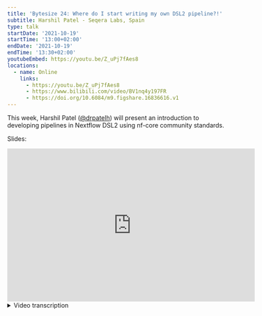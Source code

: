 ```yaml
---
title: 'Bytesize 24: Where do I start writing my own DSL2 pipeline?!'
subtitle: Harshil Patel - Seqera Labs, Spain
type: talk
startDate: '2021-10-19'
startTime: '13:00+02:00'
endDate: '2021-10-19'
endTime: '13:30+02:00'
youtubeEmbed: https://youtu.be/Z_uPj7fAes8
locations:
  - name: Online
    links:
      - https://youtu.be/Z_uPj7fAes8
      - https://www.bilibili.com/video/BV1nq4y197FR
      - https://doi.org/10.6084/m9.figshare.16836616.v1
---
```


This week, Harshil Patel ([@drpatelh](http://github.com/drpatelh/)) will present an introduction to developing pipelines in Nextflow DSL2 using nf-core community standards.

Slides:

<div class="ratio ratio-16x9">
    <iframe src="https://widgets.figshare.com/articles/16836616/embed?show_title=1" width="568" height="351" allowfullscreen frameborder="0"></iframe>
</div>

<details markdown="1"><summary>Video transcription</summary>

:::note
The content has been edited to make it reader-friendly
:::

[0:01](https://youtu.be/Z_uPj7fAes8&t=1)
(host) [...] talk which is in preparation for the big DSL2 hackathon next week and today we have Harshil Patel from Seqera Labs presenting about writing your own nf-core DSL2 pipeline. During the talk if you have any questions for Harshil please put them in the chat and I'll read them out. As a reminder this video and all the previous bytesize talks are on the YouTube channel so you can consult them there later as well and all the links are on our homepage, so please take it away Harshil.

[0:26](https://youtu.be/Z_uPj7fAes8&t=26)
Hello everyone, good afternoon and thank you for watching and joining this talk. I will be giving the 24th nf-core bytesize talk. It's just amazing how we have got this far with this many talks now. I remember when we were still setting this stuff up, but hopefully they're useful to you guys. This particular one will be about trying to deal with the exploding head that is "I've got a DSL1 pipeline or I'm comfortable with DSL1, how do I now switch to writing a DSL2 Nextflow pipeline?".

[1:08](https://youtu.be/Z_uPj7fAes8&t=68)
Nextflow, as some of you know has this new syntax called DSL2 which is a more modular syntax. It allows you to reuse components and essentially make things a bit more flexible in terms of pipeline development as well. There's loads of resources so as I mentioned we have bytesize talks, that are revolved around DSL2 pipeline development. How we are tackling DSL2 on nf-core, but there are some generic concepts there, that may be useful to you as well. If you like, in the bytesize tests there are also some guidelines and other stuff that you may be able to take away to use for your own DSL2 pipeline development in non-nf-core pipelines too. Last week, Rike, Maxime and I recorded a couple of more up-to-date talks about the pipeline structure that we have for DSL2 in the template that we maintain on nf-core tools. I just briefly went through that again in preparation for the hackathon, so people get an idea as to what these files are doing and why they're there. Another talk which was typically a 45-minute talk. By my standards, that is where I typically get with these talks. That one was more about the process of picking a module and using the various tooling that we've created, to then contribute that back to nf-core modules. There are some generic concepts there that may be useful to you to take away.

[2:43](https://youtu.be/Z_uPj7fAes8&t=163)
The first thing I would do is attempt to watch some of these talks here, and also we've got loads of documentation and guidelines on the website, that'd be worth looking at. Figuring out how to tackle DSL2 in some way philosophically, would be in comparison to the way that you would attempt to figure out how these components are put together. The smallest unit of a DSL2 pipeline will be a module. So attempting to figure out how you need to mentally create and write these modules, to structure an entire pipeline together, is quite useful. We've got these guidelines and adding new modules and some of the concepts that we've used to attempt to standardize these these modules and the syntax available on the website for you to have a look at.

[3:33](https://youtu.be/Z_uPj7fAes8&t=213)
How you convert your pipeline will obviously depend on what status it is and where you're coming from, where you're starting from. For existing nf-core pipelines a lot of the groundwork has now been done, in terms of porting our old DSL1 template to a DSL2 template and switching things around, adding tests, all the boilerplates. This is one of the big advantages of working in a community like this, because it's not just me or another person, or someone else doing this, there's an entire community contributing to this. It just makes it easier to maintain and push these changes and across an entire sway the pipelines.

[4:15](https://youtu.be/Z_uPj7fAes8&t=213)
Those starting out with existing pipelines, you just would need to merge in the template sync that you would have got via a pull request. This is automated, it's sent out when whenever we release the nf-core tools package. You would have a pull request that is sitting there, waiting to be merged in. The first thing I would do with that, is just merge that in. You may have quite a few merge conflicts, but unfortunately, because this is such a big change, you will have to wrestle with those for now. Hopefully in the future they'll get smaller and smaller as things stabilize.

[4:45](https://youtu.be/Z_uPj7fAes8&t=285)
Get the tests working again. With nf-core pipelines we insist on having test data sets for continuous integration and for local testing. It just means that whenever you update the pipeline code you can test the pipeline to make sure it's working. After you've merged in the template sync, try and get the test working again, even if it's still in a DSL1 format. Just try and get the test working again and then decide how you want to tackle the implementation, which i'll go through briefly in some of the following slides. With new nf-core pipelines we have loads of guidelines and docs. There's very small differences in the way that the template has changed between DSL1 and DSL2, in order to manage the modules aspect. More change probably has been in the way that we've siloed away some of the boilerplate code into into lib directories, to make it easier to read the code that we've got there, and to update it. More guidelines and documentations on the website. I won't go through that in detail. Have a look.

[5:46](https://youtu.be/Z_uPj7fAes8&t=346)
But most importantly, if you want to contribute a pipeline to nf-core or you're thinking of doing it - whether you start off by with a new nf-core pipeline, or you start off thinking "I'm just going to write my own pipeline but maybe I might contribute to nf-core in the future" - please come and approach us first. Because we try not to have redundancy in pipelines and it's always a community decision as to what gets in. It'd be great if you can approach this before you lay down in your code. Things can become a bit awkward, when you've written a pipeline and it's fully functional and it's in all its awesomeness, but it may not necessarily fit with what we have or what we require. In that case we don't want to disappoint you or make things difficult for everyone.

[6:34](https://youtu.be/Z_uPj7fAes8&t=394)
If you've got a non-nf-core pipeline, so for example you don't want to contribute to nf-core, you can still use the tooling that we've created. It's completely up to you and it's flexible, how you adopt the standards and the template and the different files and stuff that we've got in the template. This is simply done by using the `nf-core create` command in the nf-core tools package. It's one command, you get a bunch of boilerplate stuff, that you don't have to do yourself. If you're just looking at writing simple Nextflow pipelines this may be overkill. But if you're seriously thinking about writing your own pipeline, even to use as a reference to see how the community itself is adopting best practices, how they run github actions, use continuous integration, configuration, linting, all sorts of other stuff as well. This is very useful to have a look. Like I mentioned, I gave a talk about that last week, so you can see what it looks like and what the files in that repository are doing.

[7:28](https://youtu.be/Z_uPj7fAes8&t=448)
It also means that you can sync in the template. Whenever we do a release of nf-core tools all nf-core pipelines automatically get this sync PR. Anything we've updated in the pipeline template then gets pushed automatically to these pipelines via this sync PR. If you have created a pipeline template, or be it, whether you're not going to contribute to nf-core, then you can use the sync functionality to update your template too with that. It just it just allows you to keep up to date with the best practices and other boilerplate and bugs fixes and stuff, that the community is implementing.

[8:07](https://youtu.be/Z_uPj7fAes8&t=487)
It also means the pipeline can be contributed later. Like I said, approach us first if you are seriously thinking about it. When you use `nf-core create`, it does a few things, especially with git. There's a bit of magic there, that allows you to then contribute that pipeline to nf-core later on down the line, if you so wish to so. That's another advantage. We also have loads of other nf-core tools commands. Check it out. I won't go through them now but there's various tools for linting and other stuff that'll be useful for maintaining and developing the pipelines.

[8:44](https://youtu.be/Z_uPj7fAes8&t=524)
The first call I would recommend is to look at nf-core modules. That's our repository for wrapper scripts, essentially, or DSL2 modules. It's been developing immensely well. We've got six to seven contributors. We've almost got to 300 modules now, which after the hackathon, I imagine, will completely surpass that. It's just a repository for standardized module wrapper scripts for individual tools like fastqc, or trim galore, that you can just pull and use directly in your pipelines. You don't need to go through the effort of writing these modules. It saves a lot of work and this fits in with the ethos of Nextflow DSL2 as well. It's constantly evolving. I won't say that it's completely stable, because it's not. I would say however that we're constantly making it better and trying to shift towards using as Nextflow-esque language and approaches as possible. So check it out!

[9:47](https://youtu.be/Z_uPj7fAes8&t=587)
To add to that, we've got loads of tools that we've added in nf-core tools, specifically to deal with modules. I've listed them here. You can list modules, install them, update, and all sorts of other functionalities. Some of this I refer to in the other pre-hackathon talk about contributing to nf-core modules, that I gave last week. The link was in the first slide.

[10:10](https://youtu.be/Z_uPj7fAes8&t=610)
We plan to have subworkflows in the future. For those of you that don't know what a subworkflow is, it is essentially a chain of modules. A module is a unit of DSL2, let's say where you've got FastQC that runs on a single sample and performs a particular task. However you can chain these together so you can run FastQC and adapter trimming after that as a subworkflow. Then you get a larger chain of modules, that you can then just plug into a pipeline, without having to individually chain them together. This is the true power of DSL2.

[10:48](https://youtu.be/Z_uPj7fAes8&t=648)
How we make subworkflow shareable and reusable across pipelines is going to be a real test, because we'll have to figure out a few other things. We plan to tackle some of this at the hackathon next week and maybe - as you can see we've got an nf-core modules command - we'll probably have an nf-core subworkflows command, that will install all of the module dependencies, as well as the subworkflow, wherever it needs to be installed. All you really have to do is include it in your pipeline.

[11:16](https://youtu.be/Z_uPj7fAes8&t=676)
Getting started, I would probably start by looking at existing pipelines that have done this. I'm pointing to nf-core pipelines here, because it's what we know, it's what we've done. There's a full list. If you click on that link there, there's a DSL2 tab on the pipeline health page on the website, that allows you to look at other example pipelines, if they're more applicable to you. I think most importantly is setting up a nice test data set. We try and tackle that right at the beginning. It's always good to test your pipeline right from the offset. It also means that other people can collaborate on the pipeline with you and you can identify bugs and issues and pull requests or locally, that you can fix, whilst developing the pipeline together.

[12:05](https://youtu.be/Z_uPj7fAes8&t=725)
I would say it's incredibly vital to have a nice minimal test data set that you can use. And also this becomes important when your people just want to test the pipeline on their own infrastructures, for example. This minimal test data set is independent of the samples they're using and so you know the test data sets should be working and it allows you to rule out other issues with infrastructure and such, when using Nextflow.

[12:30](https://youtu.be/Z_uPj7fAes8&t=750)
Compiling list of modules. This is quite an obvious point, but you need to know what modules you have. We've got loads on nf-core modules, like I said we've got already got about 300 of them. A lot of this work has probably already been done for you. That's not to say, we wouldn't like your contributions there too, because then it just means it's done for someone else as well. Hopefully at some point we'll get to a point where... a majority at the moment is quite genomics focused, but hopefully we'll be getting other modules in there, from other life science areas as well.

[12:30](https://youtu.be/Z_uPj7fAes8&t=750)
Find and recycle sub-workflows. We're still working on this, or adding this to nf-core modules, or having a separate repository, maybe nf-core sub-workflows for this. These are at the moment within pipelines like rnaseq. The sub-workflows folder. You can have a look in and see if there's anything you'd like to reuse from there or from anywhere else. At the moment it's a manual process but hopefully we will automate this in the future. How you do this and collaborate on these modules depends entirely on how you want to develop the pipeline. You could create a list of modules as separate issues and then work your way through those or you could create a project board, like Sarek has done, which I will show you in the next slide, or maybe the side after. You can collaborate and tick these off the list, eventually, whilst you're developing the pipeline.

[13:54](https://youtu.be/Z_uPj7fAes8&t=834)
In terms of implementation, we've built a lot of these tools. Nf-core `modules create` is an is an example of this. It just takes a vanilla module template with loads of to-do statements and other things in, that are really useful for newbies and beginners. Just as a reminder, to make sure that you filled in the correct bits in the file. It has a load of to-do statements within this particular template. When you run `nf-core modules create` it just replaces the name of the module that you'd like to create within this template. Then you have to go about then replacing the bits you want in order to finesse and add your module or create a module. Some of this stuff I went through in that "contributing to nf-core modules" talk, so please do have a look at that and you'll get an idea as to how that can that can work. You can do that for both local modules, the ones you don't want to contribute to, or ones that you do.

[14:52](https://youtu.be/Z_uPj7fAes8&t=892)
Reuse biocontainers. The biocontainers are essentially bioconda packages built within both Singularity and Docker containers. It's an awesome resource, that we've been using almost exclusively for all of our modules. It just means that you can get a Docker container and a singularity container for free. We don't have to maintain anything. If someone adds a new bioconda package, we get that as a container for free. Reusing this is nice because then it just gives you this option and of not having to host and maintain this yourselves. Passing sample information around is also quite important. You need to figure out the flow of your pipeline. Typically what you would do is have you'd have different values in a channel for different sample attributes, but this gets a bit complicated when you want to generalize a module. The best way to do that is to put all of this sample information into, what we have called, a meta map. Then you can have as many - it's like a python dictionary - you can have as many attributes within there and pass that through a pipeline. That also means you can reuse existing modules and nf-core modules and so on, and still have access to that meta within your pipeline context. How you do that use is also something you need to think about.

[16:06](https://youtu.be/Z_uPj7fAes8&t=966)
Try and stick to a single syntax convention. We obviously have our own, but whatever you do, whether you want to develop your own, just stick to a single syntax convention. Because it just makes things consistently easier to maintain and to update over time. When you change that syntax, or that convention, you can reuse what we've done. A lot of people are. The caveat there is that it's constantly evolving, it's something you have to keep on top of. I don't think that's a bad thing, personally, because everything changes, everything evolves. Please write your modules in a way that they can be reused! That's the true power of all of this. That just means that someone,whether you contribute them to nf-core modules - whether you write them and keep them locally within your pipeline - it means other people can just pull that module straight away and reuse it without having to do much.

[17:00](https://youtu.be/Z_uPj7fAes8&t=1020)
There are various different approaches in terms of how you tackle the implementation. I particularly prefer the bottom-up approach, where you have your main script. It's just completely DSL1, you essentially just comment out the whole thing and start adding one-by-one each of these modules into the pipeline. It just allows you to test every step of the way. Also there's other things around the way - that you pass channels and manipulate channels to these modules, that it allows you to do quite interactively, whilst you're developing the pipeline. This is what what I prefer doing. There are other approaches. For example, there's a couple of links to issues there, where we've been creating a list of modules, that you can see on the right here and that we have worked our way through. This can be individual issues or you can create a project board which is what that nf-core/sarek link will take you to.

[17:54](https://youtu.be/Z_uPj7fAes8&t=1074)
You can do a top-down approach, where you write your modules first and then stitch the pipeline together. There may be caveats in the way that you do that. It's not impossible. I think Praveen and Maxime have done that with nf-core/rnavar, where they wrote the modules and then stitch the pipelines together. There are a couple of caveats in terms of the way that you may need to update modules, whilst you're then developing the pipeline, because you've already written them and you may need to change them, to fit into the pipeline and stuff. It's still a valid and plausible approach.

[18:28](https://youtu.be/Z_uPj7fAes8&t=1106)
We will be changing the syntax that we're using for DSL2 very soon, hopefully. We're moving to a more Nextflow native syntax. I've provided a brief description of this in the "contributors to modules" talk at that particular time, if you want to skip through to it, so I won't go through this in any detail. The information is there and hopefully it will make the adoption and usage of these modules even more widely accessible, because we'd be using a native Nextflow syntax. That just removes things like the functions file and other things, that have been a bit of an issue in terms of customization. Watch this space. Things are evolving. Everything will be updated and hopefully you'll be able to keep on top. This is something that we'll probably be discussing and trying to iron out at the hackathon.

[19:23](https://youtu.be/Z_uPj7fAes8&t=1162)
If you need to get in touch: Slack. There's the #modules channel on there, we have a DSL2 pipelines channel somewhere as well, I can't remember what it's called. James will probably tell you when you finish. We've got we've got another channel, for those that are... DSL2 conversion channel or something like that, for people that are interested in knowing more about the conversion process. Github, Twitter, Youtube. Reach out however. Join the community, join the slack workspace! There's a lot of information to be gained there and it's ridiculously easy to join. Even if you're just lurking in the background you'll be surprised how you can just absorb the knowledge. Thank you to everyone in both communities, nf-core, Nextflow, bioconda, biocontainers, my new worklord Seqera labs. An awesome bunch of people and that I will be seeing in Majorca tomorrow. We have a hackathon next on the 27th - 29th, which has partly been mentioned a few times now. If you haven't signed up, I think the sign-up is still open. I look forward to seeing you there. Thank you.

[20:31](https://youtu.be/Z_uPj7fAes8&t=1231)
(host) Thank you very much Harshil. The channel you were talking to talking about is slack channel is #dsl2-transition.

(speaker) There you go. That's it.

(host) Are there any questions? You need to post them on Zoom or in the Slack chat. Anything? Well, I guess that's it for today. Of course we have the hackathon next week. That will be in Gathertown, so it'd be a very nice interactive environment. I'm sure you can come by and ask Harshil questions then. But otherwise we do have a bytesize talk next week from Daniel Straub talking about nf-core/ampliseq. This will be normal time: one o'clock CET on tuesdays, and then like Harshil said, we have the hackathon Wednesday to Friday next week.

</details>

